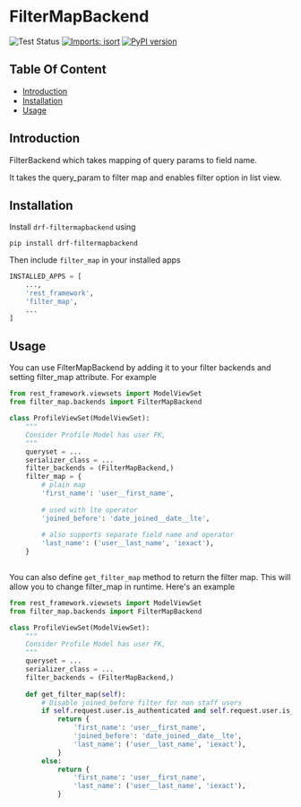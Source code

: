 # FilterMapBackend

![Test Status](https://github.com/aayulogic/filtermapbackend/actions/workflows/tests.yml/badge.svg?branch=master)
[![Imports: isort](https://img.shields.io/badge/%20imports-isort-%231674b1?style=flat&labelColor=ef8336)](https://pycqa.github.io/isort/)
[![PyPI version](https://badge.fury.io/py/drf-filtermapbackend.svg)](https://badge.fury.io/py/drf-filtermapbackend)

## Table Of Content
* [Introduction](#introduction)
* [Installation](#installation)  
* [Usage](#usage)  

## Introduction
FilterBackend which takes mapping of query params to field name.

It takes the query_param to filter map and enables filter option in list view.

## Installation
Install `drf-filtermapbackend` using
```shell
pip install drf-filtermapbackend
```
Then include `filter_map` in your installed apps
```python
INSTALLED_APPS = [
    ...,
    'rest_framework',
    'filter_map',
    ...
]
```

## Usage
You can use FilterMapBackend by adding it to your filter backends and setting filter_map attribute.
For example
```python
from rest_framework.viewsets import ModelViewSet
from filter_map.backends import FilterMapBackend

class ProfileViewSet(ModelViewSet):
    """
    Consider Profile Model has user FK,
    """
    queryset = ...
    serializer_class = ...
    filter_backends = (FilterMapBackend,)
    filter_map = {
        # plain map
        'first_name': 'user__first_name',
        
        # used with lte operator
        'joined_before': 'date_joined__date__lte',
        
        # also supports separate field name and operator 
        'last_name': ('user__last_name', 'iexact'),
    }
    
```

You can also define `get_filter_map` method to return the filter map.
This will allow you to change filter_map in runtime. Here's an example

```python
from rest_framework.viewsets import ModelViewSet
from filter_map.backends import FilterMapBackend

class ProfileViewSet(ModelViewSet):
    """
    Consider Profile Model has user FK,
    """
    queryset = ...
    serializer_class = ...
    filter_backends = (FilterMapBackend,)
    
    def get_filter_map(self):
        # Disable joined_before filter for non staff users
        if self.request.user.is_authenticated and self.request.user.is_staff:
            return {
                'first_name': 'user__first_name',
                'joined_before': 'date_joined__date__lte',
                'last_name': ('user__last_name', 'iexact'),
            }
        else:
            return {
                'first_name': 'user__first_name',
                'last_name': ('user__last_name', 'iexact'),
            }
            
```
